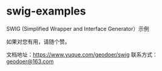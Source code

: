 # swig-examples
SWIG (Simplified Wrapper and Interface Generator）示例

如果对您有用，请随个赞。

文档地址：https://www.yuque.com/geodoer/swig
联系方式：geodoer@163.com